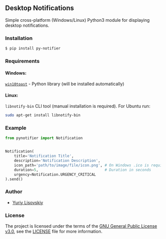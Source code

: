 ## Desktop Notifications

Simple cross-platform (Windows/Linux) Python3 module for displaying desktop notifications.

### Installation
```bash
$ pip install py-notifier
```

### Requirements
#### Windows:
[`win10toast`](https://github.com/jithurjacob/Windows-10-Toast-Notifications) - Python library (will be installed automatically)
#### Linux:
`libnotify-bin` CLI tool (manual installation is required). For Ubuntu run:
```bash
sudo apt-get install libnotify-bin
```

### Example
```python
from pynotifier import Notification


Notification(
	title='Notification Title',
	description='Notification Description',
	icon_path='path/to/image/file/icon.png', # On Windows .ico is required, on Linux - .png
	duration=5,                              # Duration in seconds
	urgency=Notification.URGENCY_CRITICAL
).send()
```

### Author
* [Yuriy Lisovskiy](https://github.com/YuriyLisovskiy)

### License
The project is licensed under the terms of the [GNU General Public License v3.0](https://opensource.org/licenses/GPL-3.0), see the [LICENSE](LICENSE) file for more information.
